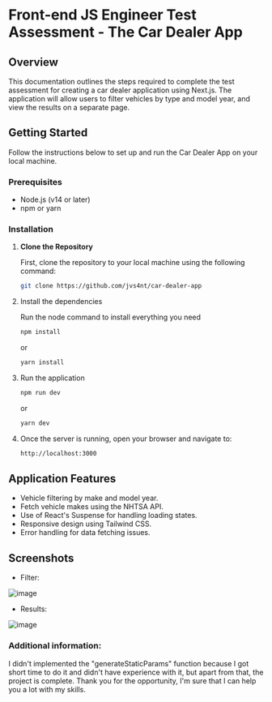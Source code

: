 # Front-end JS Engineer Test Assessment - The Car Dealer App

## Overview

This documentation outlines the steps required to complete the test assessment for creating a car dealer application using Next.js. The application will allow users to filter vehicles by type and model year, and view the results on a separate page.

## Getting Started

Follow the instructions below to set up and run the Car Dealer App on your local machine.

### Prerequisites

- Node.js (v14 or later)
- npm or yarn

### Installation

1. **Clone the Repository**

   First, clone the repository to your local machine using the following command:

   ```bash
   git clone https://github.com/jvs4nt/car-dealer-app
   ```

2. Install the dependencies 

    Run the node command to install everything you need

    ```bash
    npm install
    ```

    or

    ```bash
    yarn install
    ```

3. Run the application

    ```bash
    npm run dev
    ```

    or

    ```bash
    yarn dev
    ```

4. Once the server is running, open your browser and navigate to:

    ```bash
    http://localhost:3000
    ```

## Application Features
- Vehicle filtering by make and model year.
- Fetch vehicle makes using the NHTSA API.
- Use of React's Suspense for handling loading states.
- Responsive design using Tailwind CSS.
- Error handling for data fetching issues.

## Screenshots

- Filter:

 ![image](https://github.com/user-attachments/assets/739548d5-264d-43a4-82d3-99d32af627eb)


- Results:

 ![image](https://github.com/user-attachments/assets/d6d7f38f-56e5-4ec5-bfb8-c1056b0fdd7c)



### Additional information:
I didn't implemented the "generateStaticParams" function because I got short time to do it and didn't have experience with it, but apart from that, the project is complete. Thank you for the opportunity, I'm sure that I can help you a lot with my skills.

 
